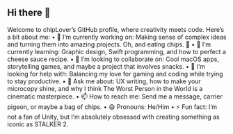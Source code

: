 ## Hi there 👋

Welcome to chipLover’s GitHub profile, where creativity meets code. Here’s a bit about me:
	•	🔭 I’m currently working on: Making sense of complex ideas and turning them into amazing projects. Oh, and eating chips. 🍟
	•	🌱 I’m currently learning: Graphic design, Swift programming, and how to perfect a cheese sauce recipe.
	•	👯 I’m looking to collaborate on: Cool macOS apps, storytelling games, and maybe a project that involves snacks.
	•	🤔 I’m looking for help with: Balancing my love for gaming and coding while trying to stay productive.
	•	💬 Ask me about: UX writing, how to make your microcopy shine, and why I think The Worst Person in the World is a cinematic masterpiece.
	•	📫 How to reach me: Send me a message, carrier pigeon, or maybe a bag of chips.
	•	😄 Pronouns: He/Him
	•	⚡ Fun fact: I’m not a fan of Unity, but I’m absolutely obsessed with creating something as iconic as STALKER 2.
